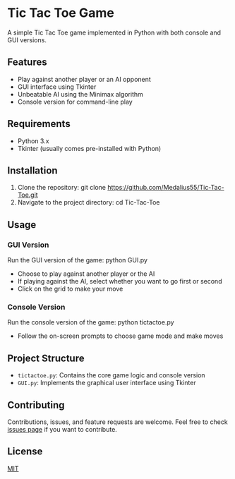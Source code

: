 # Tic Tac Toe Game

A simple Tic Tac Toe game implemented in Python with both console and GUI versions.

## Features

- Play against another player or an AI opponent
- GUI interface using Tkinter
- Unbeatable AI using the Minimax algorithm
- Console version for command-line play

## Requirements

- Python 3.x
- Tkinter (usually comes pre-installed with Python)

## Installation

1. Clone the repository:
  git clone https://github.com/Medalius55/Tic-Tac-Toe.git
2. Navigate to the project directory:
  cd Tic-Tac-Toe

## Usage

### GUI Version

Run the GUI version of the game:
  python GUI.py

- Choose to play against another player or the AI
- If playing against the AI, select whether you want to go first or second
- Click on the grid to make your move

### Console Version

Run the console version of the game:
  python tictactoe.py

- Follow the on-screen prompts to choose game mode and make moves

## Project Structure

- `tictactoe.py`: Contains the core game logic and console version
- `GUI.py`: Implements the graphical user interface using Tkinter

## Contributing

Contributions, issues, and feature requests are welcome. Feel free to check [issues page](https://github.com/Medalius55/tic-tac-toe/issues) if you want to contribute.

## License

[MIT](https://choosealicense.com/licenses/mit/)
